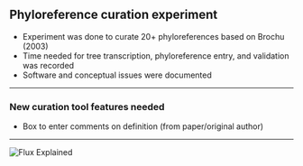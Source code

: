 ## Phyloreference curation experiment 

* Experiment was done to curate 20+ phyloreferences based on Brochu (2003)
* Time needed for tree transcription, phyloreference entry, and validation was recorded
* Software and conceptual issues were documented

---

### New curation tool features needed

- Box to enter comments on definition (from paper/original author)

---

![Flux Explained](https://facebook.github.io/flux/img/flux-simple-f8-diagram-explained-1300w.png)
